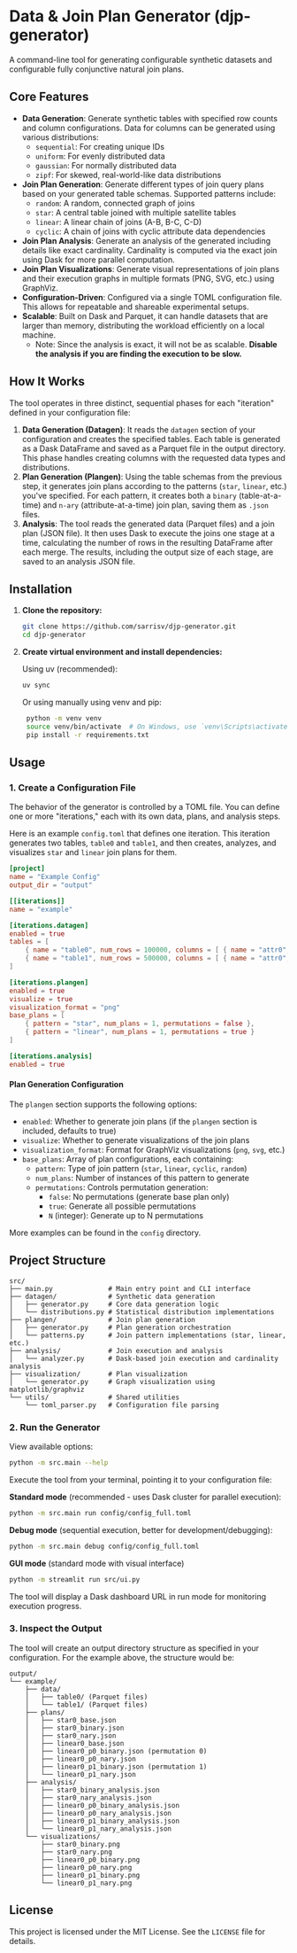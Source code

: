 # Data & Join Plan Generator (djp-generator)

A command-line tool for generating configurable synthetic datasets and configurable fully conjunctive natural join plans.

## Core Features

- **Data Generation**: Generate synthetic tables with specified row counts and column configurations. Data for columns can be generated using various distributions:
  - `sequential`: For creating unique IDs
  - `uniform`: For evenly distributed data
  - `gaussian`: For normally distributed data
  - `zipf`: For skewed, real-world-like data distributions
- **Join Plan Generation**: Generate different types of join query plans based on your generated table schemas. Supported patterns include:
  - `random`: A random, connected graph of joins
  - `star`: A central table joined with multiple satellite tables
  - `linear`: A linear chain of joins (A-B, B-C, C-D)
  - `cyclic`: A chain of joins with cyclic attribute data dependencies
- **Join Plan Analysis**: Generate an analysis of the generated including details like exact cardinality. Cardinality is computed via the exact join using Dask for more parallel computation.
- **Join Plan Visualizations**: Generate visual representations of join plans and their execution graphs in multiple formats (PNG, SVG, etc.) using GraphViz.
- **Configuration-Driven**: Configured via a single TOML configuration file. This allows for repeatable and shareable experimental setups.
- **Scalable**: Built on Dask and Parquet, it can handle datasets that are larger than memory, distributing the workload efficiently on a local machine.
  - Note: Since the analysis is exact, it will not be as scalable. **Disable the analysis if you are finding the execution to be slow.**

## How It Works

The tool operates in three distinct, sequential phases for each "iteration" defined in your configuration file:

1. **Data Generation (Datagen)**: It reads the `datagen` section of your configuration and creates the specified tables. Each table is generated as a Dask DataFrame and saved as a Parquet file in the output directory. This phase handles creating columns with the requested data types and distributions.
2. **Plan Generation (Plangen)**: Using the table schemas from the previous step, it generates join plans according to the patterns (`star`, `linear`, etc.) you've specified. For each pattern, it creates both a `binary` (table-at-a-time) and `n-ary` (attribute-at-a-time) join plan, saving them as `.json` files.
3. **Analysis**: The tool reads the generated data (Parquet files) and a join plan (JSON file). It then uses Dask to execute the joins one stage at a time, calculating the number of rows in the resulting DataFrame after each merge. The results, including the output size of each stage, are saved to an analysis JSON file.

## Installation

1. **Clone the repository:**

   ```bash
   git clone https://github.com/sarrisv/djp-generator.git
   cd djp-generator
   ```

2. **Create virtual environment and install dependencies:**

   Using uv (recommended):

   ```bash
   uv sync
   ```

   Or using manually using venv and pip:

   ```bash
    python -m venv venv
    source venv/bin/activate  # On Windows, use `venv\Scripts\activate`
    pip install -r requirements.txt
   ```

## Usage

### 1. Create a Configuration File

The behavior of the generator is controlled by a TOML file. You can define one or more "iterations," each with its own data, plans, and analysis steps.

Here is an example `config.toml` that defines one iteration. This iteration generates two tables, `table0` and `table1`, and then creates, analyzes, and visualizes `star` and `linear` join plans for them.

```toml
[project]
name = "Example Config"
output_dir = "output"

[[iterations]]
name = "example"

[iterations.datagen]
enabled = true
tables = [
    { name = "table0", num_rows = 100000, columns = [ { name = "attr0", dtype = "int64", distribution = { type = "sequential", start = 1 } }, { name = "attr1", dtype = "int32", distribution = { type = "gaussian", mean = 40, std = 10 } }, { name = "attr2", dtype = "int32", distribution = { type = "zipf", skew = 1.2 }, low = 10000, high = 99999 } ] },
    { name = "table1", num_rows = 500000, columns = [ { name = "attr0", dtype = "int64", distribution = { type = "sequential", start = 1 } }, { name = "attr1", dtype = "int64", distribution = { type = "uniform" }, low = 1, high = 100000 }, { name = "attr2", dtype = "float64", distribution = { type = "uniform" }, low = 5.0, high = 500.0 } ] }
]

[iterations.plangen]
enabled = true
visualize = true
visualization_format = "png"
base_plans = [
    { pattern = "star", num_plans = 1, permutations = false },
    { pattern = "linear", num_plans = 1, permutations = true }
]

[iterations.analysis]
enabled = true
```

#### Plan Generation Configuration

The `plangen` section supports the following options:

- `enabled`: Whether to generate join plans (if the `plangen` section is included, defaults to true)
- `visualize`: Whether to generate visualizations of the join plans
- `visualization_format`: Format for GraphViz visualizations (`png`, `svg`, etc.)
- `base_plans`: Array of plan configurations, each containing:
  - `pattern`: Type of join pattern (`star`, `linear`, `cyclic`, `random`)
  - `num_plans`: Number of instances of this pattern to generate
  - `permutations`: Controls permutation generation:
    - `false`: No permutations (generate base plan only)
    - `true`: Generate all possible permutations
    - `N` (integer): Generate up to N permutations

More examples can be found in the `config` directory.

## Project Structure

```
src/
├── main.py              # Main entry point and CLI interface
├── datagen/             # Synthetic data generation
│   ├── generator.py     # Core data generation logic
│   └── distributions.py # Statistical distribution implementations
├── plangen/             # Join plan generation
│   ├── generator.py     # Plan generation orchestration
│   └── patterns.py      # Join pattern implementations (star, linear, etc.)
├── analysis/            # Join execution and analysis
│   └── analyzer.py      # Dask-based join execution and cardinality analysis
├── visualization/       # Plan visualization
│   └── generator.py     # Graph visualization using matplotlib/graphviz
└── utils/               # Shared utilities
    └── toml_parser.py   # Configuration file parsing
```

### 2. Run the Generator

View available options:

```bash
python -m src.main --help
```

Execute the tool from your terminal, pointing it to your configuration file:

**Standard mode** (recommended - uses Dask cluster for parallel execution):

```bash
python -m src.main run config/config_full.toml
```

**Debug mode** (sequential execution, better for development/debugging):

```bash
python -m src.main debug config/config_full.toml
```

**GUI mode** (standard mode with visual interface)

```bash
python -m streamlit run src/ui.py
```

The tool will display a Dask dashboard URL in run mode for monitoring execution progress.

### 3. Inspect the Output

The tool will create an output directory structure as specified in your configuration. For the example above, the structure would be:

```
output/
└── example/
    ├── data/
    │   ├── table0/ (Parquet files)
    │   └── table1/ (Parquet files)
    ├── plans/
    │   ├── star0_base.json
    │   ├── star0_binary.json
    │   ├── star0_nary.json
    │   ├── linear0_base.json
    │   ├── linear0_p0_binary.json (permutation 0)
    │   ├── linear0_p0_nary.json
    │   ├── linear0_p1_binary.json (permutation 1)
    │   └── linear0_p1_nary.json
    ├── analysis/
    │   ├── star0_binary_analysis.json
    │   ├── star0_nary_analysis.json
    │   ├── linear0_p0_binary_analysis.json
    │   ├── linear0_p0_nary_analysis.json
    │   ├── linear0_p1_binary_analysis.json
    │   └── linear0_p1_nary_analysis.json
    └── visualizations/
        ├── star0_binary.png
        ├── star0_nary.png
        ├── linear0_p0_binary.png
        ├── linear0_p0_nary.png
        ├── linear0_p1_binary.png
        └── linear0_p1_nary.png
```

## License

This project is licensed under the MIT License. See the `LICENSE` file for details.
